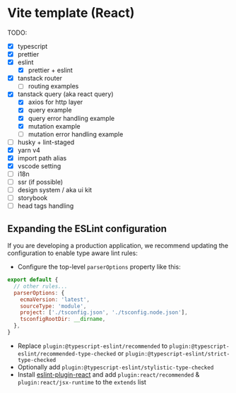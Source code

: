# Vite template (React)

TODO:

- [x] typescript
- [x] prettier
- [x] eslint
  - [x] prettier + eslint
- [x] tanstack router
  - [ ] routing examples
- [x] tanstack query (aka react query)
  - [x] axios for http layer
  - [x] query example
  - [x] query error handling example
  - [x] mutation example
  - [ ] mutation error handling example
- [ ] husky + lint-staged
- [x] yarn v4
- [x] import path alias
- [x] vscode setting
- [ ] i18n
- [ ] ssr (if possible)
- [ ] design system / aka ui kit
- [ ] storybook
- [ ] head tags handling

## Expanding the ESLint configuration

If you are developing a production application, we recommend updating the configuration to enable type aware lint rules:

- Configure the top-level `parserOptions` property like this:

```js
export default {
  // other rules...
  parserOptions: {
    ecmaVersion: 'latest',
    sourceType: 'module',
    project: ['./tsconfig.json', './tsconfig.node.json'],
    tsconfigRootDir: __dirname,
  },
}
```

- Replace `plugin:@typescript-eslint/recommended` to `plugin:@typescript-eslint/recommended-type-checked` or `plugin:@typescript-eslint/strict-type-checked`
- Optionally add `plugin:@typescript-eslint/stylistic-type-checked`
- Install [eslint-plugin-react](https://github.com/jsx-eslint/eslint-plugin-react) and add `plugin:react/recommended` & `plugin:react/jsx-runtime` to the `extends` list

